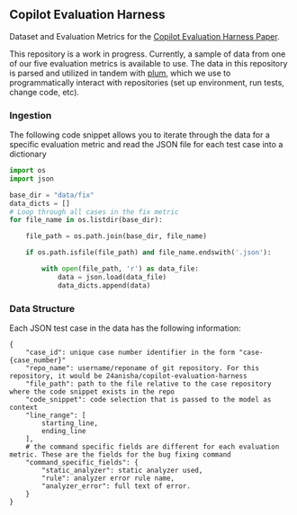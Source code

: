 ## Copilot Evaluation Harness
Dataset and Evaluation Metrics for the [Copilot Evaluation Harness Paper](https://arxiv.org/pdf/2402.14261).

This repository is a work in progress. Currently, a sample of data from one of our five evaluation metrics is available to use.
The data in this repository is parsed and utilized in tandem with [plum](https://github.com/24anisha/plum), which we use to programmatically interact with repositories (set up environment, run tests, change code, etc).

### Ingestion
The following code snippet allows you to iterate through the data for a specific evaluation metric and read the JSON file for each test case into a dictionary
```python
import os
import json

base_dir = "data/fix"
data_dicts = []
# Loop through all cases in the fix metric
for file_name in os.listdir(base_dir):

    file_path = os.path.join(base_dir, file_name)

    if os.path.isfile(file_path) and file_name.endswith('.json'):

        with open(file_path, 'r') as data_file:
            data = json.load(data_file)
            data_dicts.append(data)

```

### Data Structure
Each JSON test case in the data has the following information:

```
{
    "case_id": unique case number identifier in the form "case-{case_number}"
    "repo_name": username/reponame of git repository. For this repository, it would be 24anisha/copilot-evaluation-harness
    "file_path": path to the file relative to the case repository where the code snippet exists in the repo
    "code_snippet": code selection that is passed to the model as context
    "line_range": [
        starting_line,
        ending_line
    ],
    # the command specific fields are different for each evaluation metric. These are the fields for the bug fixing command
    "command_specific_fields": {
        "static_analyzer": static analyzer used,
        "rule": analyzer error rule name,
        "analyzer_error": full text of error.
    }
}
```

